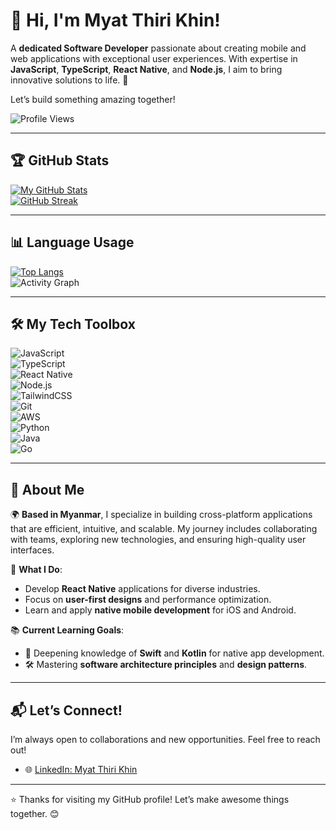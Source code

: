 # 👋 Hi, I'm Myat Thiri Khin!  

A **dedicated Software Developer** passionate about creating mobile and web applications with exceptional user experiences. With expertise in **JavaScript**, **TypeScript**, **React Native**, and **Node.js**, I aim to bring innovative solutions to life. 🚀  

Let’s build something amazing together!  

![Profile Views](https://komarev.com/ghpvc/?username=myatthiri98&style=flat-square&color=blueviolet)  

---

## 🏆 GitHub Stats  

[![My GitHub Stats](https://github-readme-stats.vercel.app/api?username=myatthiri98&show_icons=true&count_private=true&hide_title=true&theme=radical)](https://github.com/anuraghazra/github-readme-stats)  
[![GitHub Streak](https://streak-stats.demolab.com?user=myatthiri98&theme=radical&hide_border=true)](https://git.io/streak-stats)  

---

## 📊 Language Usage  

[![Top Langs](https://github-readme-stats.vercel.app/api/top-langs/?username=myatthiri98&layout=compact&theme=radical)](https://github.com/anuraghazra/github-readme-stats)  
![Activity Graph](https://github-readme-activity-graph.cyclic.app/graph?username=myatthiri98&theme=radical)  

---

## 🛠 My Tech Toolbox  

![JavaScript](https://skillicons.dev/icons?i=javascript)  
![TypeScript](https://skillicons.dev/icons?i=typescript)  
![React Native](https://img.shields.io/badge/React_Native-20232A?style=for-the-badge&logo=react&logoColor=61DAFB)  
![Node.js](https://skillicons.dev/icons?i=nodejs)  
![TailwindCSS](https://skillicons.dev/icons?i=tailwind)  
![Git](https://skillicons.dev/icons?i=git)  
![AWS](https://skillicons.dev/icons?i=aws)  
![Python](https://skillicons.dev/icons?i=python)  
![Java](https://skillicons.dev/icons?i=java)  
![Go](https://skillicons.dev/icons?i=go)

---

## 💼 About Me  

🌍 **Based in Myanmar**, I specialize in building cross-platform applications that are efficient, intuitive, and scalable. My journey includes collaborating with teams, exploring new technologies, and ensuring high-quality user interfaces.  

🎯 **What I Do**:  
- Develop **React Native** applications for diverse industries.  
- Focus on **user-first designs** and performance optimization.  
- Learn and apply **native mobile development** for iOS and Android.  

📚 **Current Learning Goals**:  
- 📱 Deepening knowledge of **Swift** and **Kotlin** for native app development.  
- 🛠 Mastering **software architecture principles** and **design patterns**.  

---

## 📬 Let’s Connect!  

I’m always open to collaborations and new opportunities. Feel free to reach out!  

- 🌐 [LinkedIn: Myat Thiri Khin](https://www.linkedin.com/in/myat-thiri-khin)  
---

⭐️ Thanks for visiting my GitHub profile! Let’s make awesome things together. 😊  
